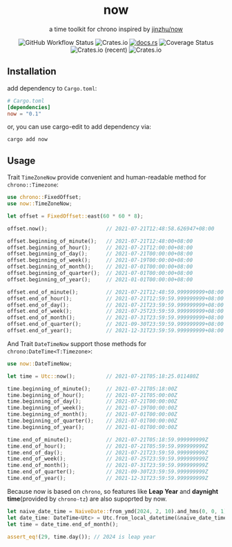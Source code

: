 <div align="center">
    <h1>now</h1>
    <p>a time toolkit for chrono inspired by <a href="https://github.com/jinzhu/now">jinzhu/now</a></p>
    <img alt="GitHub Workflow Status" src="https://img.shields.io/github/workflow/status/kilerd/now/Develop%20Build">
    <img alt="Crates.io" src="https://img.shields.io/crates/v/now">
    <a href="https://docs.rs/now"><img alt="docs.rs" src="https://img.shields.io/docsrs/now/latest"></a>
    <img src='https://coveralls.io/repos/github/Kilerd/now/badge.svg?branch=master' alt='Coverage Status' />
    <img alt="Crates.io (recent)" src="https://img.shields.io/crates/dr/now">
    <img alt="Crates.io" src="https://img.shields.io/crates/l/now">
</div>

## Installation

add dependency to `Cargo.toml`:

```toml
# Cargo.toml
[dependencies]
now = "0.1"
```

or, you can use cargo-edit to add dependency via:

```shell
cargo add now
```

## Usage
Trait `TimeZoneNow` provide convenient and human-readable method for `chrono::Timezone`:
```rust
use chrono::FixedOffset;
use now::TimeZoneNow;

let offset = FixedOffset::east(60 * 60 * 8);

offset.now();                   // 2021-07-21T12:48:58.626947+08:00

offset.beginning_of_minute();   // 2021-07-21T12:48:00+08:00
offset.beginning_of_hour();     // 2021-07-21T12:00:00+08:00
offset.beginning_of_day();      // 2021-07-21T00:00:00+08:00
offset.beginning_of_week();     // 2021-07-19T00:00:00+08:00
offset.beginning_of_month();    // 2021-07-01T00:00:00+08:00
offset.beginning_of_quarter();  // 2021-07-01T00:00:00+08:00
offset.beginning_of_year();     // 2021-01-01T00:00:00+08:00

offset.end_of_minute();         // 2021-07-21T12:48:59.999999999+08:00
offset.end_of_hour();           // 2021-07-21T12:59:59.999999999+08:00
offset.end_of_day();            // 2021-07-21T23:59:59.999999999+08:00
offset.end_of_week();           // 2021-07-25T23:59:59.999999999+08:00
offset.end_of_month();          // 2021-07-31T23:59:59.999999999+08:00
offset.end_of_quarter();        // 2021-09-30T23:59:59.999999999+08:00
offset.end_of_year();           // 2021-12-31T23:59:59.999999999+08:00
```

And Trait `DateTimeNow` support those methods for `chrono:DateTime<T:Timezone>`:
```rust
use now::DateTimeNow;

let time = Utc::now();          // 2021-07-21T05:18:25.011480Z

time.beginning_of_minute();     // 2021-07-21T05:18:00Z
time.beginning_of_hour();       // 2021-07-21T05:00:00Z
time.beginning_of_day();        // 2021-07-21T00:00:00Z
time.beginning_of_week();       // 2021-07-19T00:00:00Z
time.beginning_of_month();      // 2021-07-01T00:00:00Z
time.beginning_of_quarter();    // 2021-07-01T00:00:00Z
time.beginning_of_year();       // 2021-01-01T00:00:00Z

time.end_of_minute();           // 2021-07-21T05:18:59.999999999Z
time.end_of_hour();             // 2021-07-21T05:59:59.999999999Z
time.end_of_day();              // 2021-07-21T23:59:59.999999999Z
time.end_of_week();             // 2021-07-25T23:59:59.999999999Z
time.end_of_month();            // 2021-07-31T23:59:59.999999999Z
time.end_of_quarter();          // 2021-09-30T23:59:59.999999999Z
time.end_of_year();             // 2021-12-31T23:59:59.999999999Z
```

Because now is based on `chrono`, so features like **Leap Year** and **daynight time**(provided by `chrono-tz`) are also supoprted by now.

```rust
let naive_date_time = NaiveDate::from_ymd(2024, 2, 10).and_hms(0, 0, 1);
let date_time: DateTime<Utc> = Utc.from_local_datetime(&naive_date_time).unwrap();
let time = date_time.end_of_month();

assert_eq!(29, time.day()); // 2024 is leap year
```